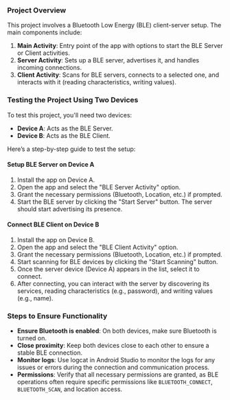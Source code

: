 ### Project Overview
This project involves a Bluetooth Low Energy (BLE) client-server setup. The main components include:
1. **Main Activity**: Entry point of the app with options to start the BLE Server or Client activities.
2. **Server Activity**: Sets up a BLE server, advertises it, and handles incoming connections.
3. **Client Activity**: Scans for BLE servers, connects to a selected one, and interacts with it (reading characteristics, writing values).

### Testing the Project Using Two Devices
To test this project, you'll need two devices:
- **Device A**: Acts as the BLE Server.
- **Device B**: Acts as the BLE Client.

Here’s a step-by-step guide to test the setup:

#### Setup BLE Server on Device A
1. Install the app on Device A.
2. Open the app and select the "BLE Server Activity" option.
3. Grant the necessary permissions (Bluetooth, Location, etc.) if prompted.
4. Start the BLE server by clicking the "Start Server" button. The server should start advertising its presence.

#### Connect BLE Client on Device B
1. Install the app on Device B.
2. Open the app and select the "BLE Client Activity" option.
3. Grant the necessary permissions (Bluetooth, Location, etc.) if prompted.
4. Start scanning for BLE devices by clicking the "Start Scanning" button.
5. Once the server device (Device A) appears in the list, select it to connect.
6. After connecting, you can interact with the server by discovering its services, reading characteristics (e.g., password), and writing values (e.g., name).

### Steps to Ensure Functionality
- **Ensure Bluetooth is enabled**: On both devices, make sure Bluetooth is turned on.
- **Close proximity**: Keep both devices close to each other to ensure a stable BLE connection.
- **Monitor logs**: Use logcat in Android Studio to monitor the logs for any issues or errors during the connection and communication process.
- **Permissions**: Verify that all necessary permissions are granted, as BLE operations often require specific permissions like `BLUETOOTH_CONNECT`, `BLUETOOTH_SCAN`, and location access.

